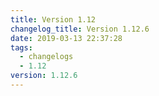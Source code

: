 ```yaml
---
title: Version 1.12
changelog_title: Version 1.12.6
date: 2019-03-13 22:37:28
tags:
  - changelogs
  - 1.12
version: 1.12.6
---
```


<script src="https://gist.github.com/spinnaker-release/8f0d6e084c19bde32bb84ec810863a43.js"/>
